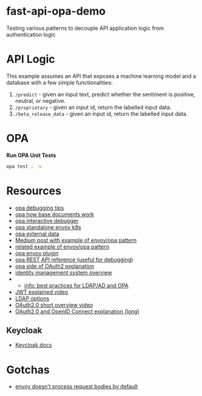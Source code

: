 # fast-api-opa-demo
Testing various patterns to decouple API application logic from authentication logic

# API Logic
This example assumes an API that exposes a machine learning model and a database with a few simple functionalities:

1. `/predict` - given an input text, predict whether the sentiment is positive, neutral, or negative.
2. `/proprietary` - given an input id, return the labelled input data.
3. `/beta_release_data` - given an input id, return the labelled input data.

# OPA

**Run OPA Unit Tests**

```bash
opa test . -v
```

# Resources
- [opa debugging tips](https://www.openpolicyagent.org/docs/latest/kubernetes-debugging/#check-for-post-requests-in-the-opa-container-logs)
- [opa how base documents work](https://www.openpolicyagent.org/docs/v0.11.0/how-does-opa-work/)
- [opa interactive debugger](https://play.openpolicyagent.org/)
- [opa standalone envoy k8s](https://www.openpolicyagent.org/docs/latest/envoy-tutorial-standalone-envoy/)
- [opa external data](https://www.openpolicyagent.org/docs/latest/external-data/)
- [Medium post with example of envoy/opa pattern](https://medium.com/swlh/securing-dockerized-microservices-with-open-policy-agent-and-envoy-c128dfc764fe)
- [related example of envoy/opa pattern](https://github.com/shanesoh/envoy-opa-compose)
- [opa envoy plugin](https://github.com/open-policy-agent/opa-envoy-plugin#configuration)
- [opa REST API reference (useful for debugging)](https://www.openpolicyagent.org/docs/latest/rest-api/#data-api)
- [opa side of OAuth2 explanation](https://blog.styra.com/blog/integrating-identity-oauth2-and-openid-connect-in-open-policy-agent)
- [identity management system overview](https://curity.io/resources/learn/identity-management-system/)
- * [info: best practices for LDAP/AD and OPA](https://www.openpolicyagent.org/docs/v0.11.0/guides-identity/)
- [JWT explained video](https://www.youtube.com/watch?v=7Q17ubqLfaM)
- [LDAP options](https://en.wikipedia.org/wiki/List_of_LDAP_software)
- [OAuth2.0 short overview video](https://www.youtube.com/watch?v=CPbvxxslDTU)
- [OAuth2.0 and OpenID Connect explanation (long)](https://www.youtube.com/watch?v=996OiexHze0)

## Keycloak
- [Keycloak docs](https://www.keycloak.org/documentation.html)

# Gotchas
- [envoy doesn't process request bodies by default](https://docs.fastly.com/signalsciences/install-guides/envoy/#no-request-bodies-are-processed-by-default)